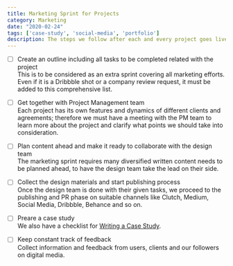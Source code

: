```yaml
---
title: Marketing Sprint for Projects
category: Marketing
date: "2020-02-24"
tags: ['case-study', 'social-media', 'portfolio']
description: The steps we follow after each and every project goes live. We have an additional marketing sprint for the projects in which we follow below-mentioned steps to cover our to-do's.
---
```


- [ ] Create an outline including all tasks to be completed related with the project    
This is to be considered as an extra sprint covering all marketing efforts. Even if it is a Dribbble shot or a company review request, it must be added to this comprehensive list.

- [ ] Get together with Project Management team  
Each project has its own features and dynamics of different clients and agreements; therefore we must have a meeting with the PM team to learn more about the project and clarify what points we should take into consideration.

- [ ] Plan content ahead and make it ready to collaborate with the design team    
The marketing sprint requires many diversified written content needs to be planned ahead, to have the design team take the lead on their side.

- [ ] Collect the design materials and start publishing process  
Once the design team is done with their given tasks, we proceed to the publishing and PR phase on suitable channels like Clutch, Medium, Social Media, Dribbble, Behance and so on.

- [ ] Preare a case study  
We also have a checklist for [Writing a Case Study](/checklist/writing-a-case-study).

- [ ] Keep constant track of feedback  
Collect information and feedback from users, clients and our followers on digital media.
